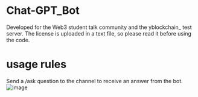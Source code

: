 # Chat-GPT_Bot
Developed for the Web3 student talk community and the yblockchain_ test server. The license is uploaded in a text file, so please read it before using the code.

# usage rules

Send a /ask question to the channel to receive an answer from the bot.
![image](https://github.com/yblockcha1n/Chat-GPT_Bot/assets/144770048/1de6b4f1-6e40-4a48-9f31-22a047bc687a)

